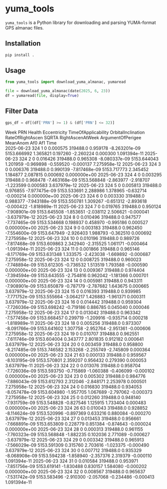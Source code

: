 
# yuma_tools

`yuma_tools` is a Python library for downloading and parsing YUMA-format GPS almanac files.

## Installation

```bash
pip install .
```

## Usage

```python
from yuma_tools import download_yuma_almanac, yumaread

file = download_yuma_almanac(date(2025, 6, 23))
df = yumaread(file, display=True)
```

## Filter Data

```python
gps_df = df[(df['PRN'] >= 1) & (df['PRN'] <= 32)]
```

Week 	PRN 	Health 	Eccentricity 	TimeOfApplicability 	OrbitalInclination 	RateOfRightAscen 	SQRTA 	RightAscenAtWeek 	ArgumentOfPerigee 	MeanAnom 	Af0 	Af1
Time 													
2025-06-23 	324 	1 	0 	0.000575 	319488.0 	0.959178 	-8.263201e-09 	5153.666992 	1.365821 	0.197260 	-2.260224 	0.000300 	1.091394e-11
2025-06-23 	324 	2 	0 	0.016426 	319488.0 	0.965308 	-8.080337e-09 	5153.644043 	1.201959 	-0.969898 	-0.559520 	-0.000137 	7.275958e-12
2025-06-23 	324 	3 	0 	0.006376 	319488.0 	0.990139 	-7.817468e-09 	5153.717773 	2.345452 	1.184877 	2.087815 	0.000692 	0.000000e+00
2025-06-23 	324 	4 	0 	0.003295 	319488.0 	0.968478 	-7.463168e-09 	5153.568848 	-2.863977 	-2.918707 	-1.223599 	0.000583 	3.637979e-12
2025-06-23 	324 	5 	0 	0.005813 	319488.0 	0.976855 	-7.977475e-09 	5153.533691 	2.288986 	1.378965 	-0.632714 	-0.000214 	0.000000e+00
2025-06-23 	324 	6 	0 	0.003330 	319488.0 	0.988377 	-7.943188e-09 	5153.550781 	1.309267 	-0.651312 	-2.893618 	-0.000422 	-1.818989e-11
2025-06-23 	324 	7 	0 	0.019765 	319488.0 	0.950124 	-7.908901e-09 	5153.645508 	-1.853651 	-2.038112 	2.506621 	-0.000041 	-3.637979e-12
2025-06-23 	324 	8 	0 	0.010496 	319488.0 	0.947577 	-7.737465e-09 	5153.534668 	0.198937 	0.458970 	-0.995186 	0.000527 	0.000000e+00
2025-06-23 	324 	9 	0 	0.003183 	319488.0 	0.962450 	-7.554600e-09 	5153.647949 	-2.926403 	1.988793 	-0.362510 	0.000692 	7.275958e-12
2025-06-23 	324 	10 	0 	0.010196 	319488.0 	0.989726 	-7.817468e-09 	5153.609863 	2.342940 	-2.315525 	1.061171 	-0.000464 	-1.091394e-11
2025-06-23 	324 	11 	0 	0.001866 	319488.0 	0.965146 	-8.171769e-09 	5153.631348 	1.333575 	-2.423038 	-1.669892 	-0.000687 	7.275958e-12
2025-06-23 	324 	12 	0 	0.008725 	319488.0 	0.960023 	-7.748894e-09 	5153.612305 	-0.736532 	1.513519 	1.793588 	-0.000590 	0.000000e+00
2025-06-23 	324 	13 	0 	0.009367 	319488.0 	0.974404 	-7.394594e-09 	5153.643555 	-2.754816 	0.962042 	-1.181366 	0.000701 	0.000000e+00
2025-06-23 	324 	14 	0 	0.005981 	319488.0 	0.943311 	-7.908901e-09 	5153.650879 	-0.787179 	-2.787682 	1.643675 	0.000665 	3.637979e-12
2025-06-23 	324 	15 	0 	0.016393 	319488.0 	0.939985 	-7.771752e-09 	5153.555664 	-3.064217 	1.426883 	-1.961371 	0.000311 	3.637979e-12
2025-06-23 	324 	16 	0 	0.014442 	319488.0 	0.959304 	-7.726036e-09 	5153.698242 	-0.719186 	0.886785 	0.045040 	0.000046 	7.275958e-12
2025-06-23 	324 	17 	0 	0.013042 	319488.0 	0.963342 	-7.577458e-09 	5153.668457 	0.299719 	-1.209916 	-0.935714 	0.000218 	-1.818989e-11
2025-06-23 	324 	18 	0 	0.005256 	319488.0 	0.973307 	-8.091766e-09 	5153.641602 	1.307758 	-2.952764 	-2.951361 	-0.000606 	7.275958e-12
2025-06-23 	324 	19 	0 	0.010707 	319488.0 	0.962551 	-7.611746e-09 	5153.604004 	0.343777 	2.801835 	0.912182 	0.000641 	3.637979e-12
2025-06-23 	324 	20 	0 	0.003459 	319488.0 	0.958800 	-8.217485e-09 	5153.746582 	2.153268 	-2.255749 	-2.745809 	0.000364 	0.000000e+00
2025-06-23 	324 	21 	63 	0.000133 	319488.0 	0.959567 	-8.103195e-09 	5153.570801 	2.359207 	0.956432 	0.279390 	0.000053 	3.637979e-11
2025-06-23 	324 	22 	0 	0.013076 	319488.0 	0.958704 	-7.726036e-09 	5153.593750 	-0.715869 	-1.060388 	-0.406099 	-0.000102 	0.000000e+00
2025-06-23 	324 	23 	0 	0.005302 	319488.0 	0.984776 	-7.886043e-09 	5153.612793 	2.312046 	-2.848171 	2.253978 	0.000501 	7.275958e-12
2025-06-23 	324 	24 	0 	0.016830 	319488.0 	0.934053 	-8.057478e-09 	5153.604980 	-1.957705 	1.067689 	-2.797062 	-0.000373 	7.275958e-12
2025-06-23 	324 	25 	0 	0.012260 	319488.0 	0.948140 	-7.931759e-09 	5153.548828 	-0.827546 	1.125915 	1.733404 	0.000483 	0.000000e+00
2025-06-23 	324 	26 	63 	0.010043 	319488.0 	0.928852 	-8.114624e-09 	5153.520996 	-0.897369 	0.633216 	0.880084 	-0.000270 	3.637979e-12
2025-06-23 	324 	27 	0 	0.013453 	319488.0 	0.956661 	-7.668891e-09 	5153.653809 	0.228779 	0.851384 	-0.874643 	-0.000024 	0.000000e+00
2025-06-23 	324 	28 	0 	0.000313 	319488.0 	0.961155 	-7.760323e-09 	5153.568848 	-1.882235 	0.102036 	2.771089 	-0.000627 	-3.637979e-12
2025-06-23 	324 	29 	0 	0.003342 	319488.0 	0.965913 	-7.566029e-09 	5153.591309 	0.315760 	2.703616 	-1.023375 	-0.000490 	3.637979e-12
2025-06-23 	324 	30 	0 	0.007712 	319488.0 	0.935329 	-8.068908e-09 	5153.594238 	-1.858940 	-2.357376 	2.319379 	-0.000110 	1.091394e-11
2025-06-23 	324 	31 	0 	0.010584 	319488.0 	0.953971 	-7.851756e-09 	5153.619141 	-1.830488 	0.830157 	1.584080 	-0.000202 	0.000000e+00
2025-06-23 	324 	32 	0 	0.008567 	319488.0 	0.965637 	-7.531742e-09 	5153.583496 	-2.910300 	-2.057068 	-0.234486 	-0.000413 	1.091394e-11
